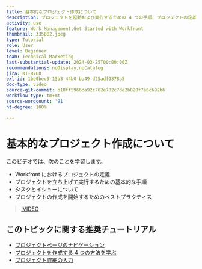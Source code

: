 ```yaml
---
title: 基本的なプロジェクト作成について
description: プロジェクトを起動および実行するための 4 つの手順、プロジェクトの定義、およびプロジェクトを作成する 3 つの最も一般的な方法について説明します。
activity: use
feature: Work Management,Get Started with Workfront
thumbnail: 335082.jpeg
type: Tutorial
role: User
level: Beginner
team: Technical Marketing
last-substantial-update: 2024-03-25T00:00:00Z
recommendations: noDisplay,noCatalog
jira: KT-8768
exl-id: 1be0bec5-13b3-44b0-ba49-d25adf0378a5
doc-type: video
source-git-commit: b18ff5966da92c762e702c7de2b020f7a6c692b6
workflow-type: tm+mt
source-wordcount: '91'
ht-degree: 100%

---
```


# 基本的なプロジェクト作成について

このビデオでは、次のことを学習します。

* Workfront におけるプロジェクトの定義
* プロジェクトを立ち上げて実行するための基本的な手順
* タスクとイシューについて
* プロジェクトの作成を開始するためのベストプラクティス

>[!VIDEO](https://video.tv.adobe.com/v/335082/?quality=12&learn=on)

## このトピックに関する推奨チュートリアル

* [プロジェクトページのナビゲーション](/help/manage-work/projects/navigate-the-project-page.md)
* [プロジェクトを作成する 4 つの方法を学ぶ](/help/manage-work/projects/understand-other-ways-to-create-projects.md)
* [プロジェクト詳細の入力](/help/manage-work/projects/fill-in-the-project-details.md)


